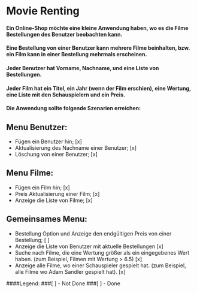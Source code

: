 # Movie Renting

#### Ein Online-Shop möchte eine kleine Anwendung haben, wo es die Filme Bestellungen des Benutzer beobachten kann.

#### Eine Bestellung von einer Benutzer kann mehrere Filme beinhalten, bzw. ein Film kann in einer Bestellung mehrmals erscheinen.

#### Jeder Benutzer hat Vorname, Nachname, und eine Liste von Bestellungen.

#### Jeder Film hat ein Titel, ein Jahr (wenn der Film erschien), eine Wertung, eine Liste mit den Schauspielern und ein Preis.

#### Die Anwendung sollte folgende Szenarien erreichen:

## Menu Benutzer:
* Fügen ein Benutzer hin; [x]
* Aktualisierung des Nachname einer Benutzer; [x]
* Löschung von einer Benutzer; [x]
## Menu Filme:
* Fügen ein Film hin; [x]
* Preis Aktualisierung einer Film; [x]
* Anzeige die Liste von Filme; [x]
## Gemeinsames Menu:
* Bestellung Option und Anzeige den endgültigen Preis von einer Bestellung; [ ]
* Anzeige die Liste von Benutzer mit aktuelle Bestellungen [x]
* Suche nach Filme, die eine Wertung größer als ein eingegebenes Wert haben. (zum Beispiel, Filmen mit Wertung > 6.5) [x]
* Anzeige alle Filme, wo einer Schauspieler gespielt hat. (zum Beispiel, alle Filme wo Adam Sandler gespielt hat).  [x]

####Legend:
###[ ] - Not Done
###[ ] - Done
